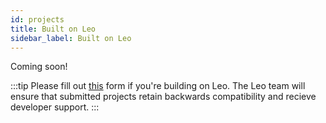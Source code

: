 ```yaml
---
id: projects
title: Built on Leo
sidebar_label: Built on Leo
---
```


<!--TODO:-->

Coming soon!

:::tip
Please fill out [this](https://forms.gle/6bt7a65hFBV9MpqN6) form if you're building on Leo.
The Leo team will ensure that submitted projects retain backwards compatibility and recieve developer support.
:::